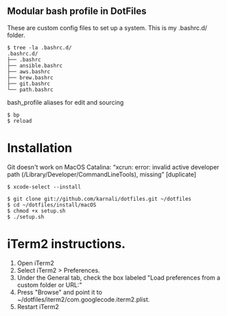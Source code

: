 ## Modular bash profile in DotFiles

These are custom config files to set up a system. This is my .bashrc.d/ folder.
```
$ tree -la .bashrc.d/
.bashrc.d/
├── .bashrc
├── ansible.bashrc
├── aws.bashrc
├── brew.bashrc
├── git.bashrc
└── path.bashrc
```


bash_profile aliases for edit and sourcing
```
$ bp
$ reload
```


# Installation  


Git doesn't work on MacOS Catalina: “xcrun: error: invalid active developer   
path (/Library/Developer/CommandLineTools), missing” [duplicate]

```
$ xcode-select --install
```

```
$ git clone git://github.com/karnali/dotfiles.git ~/dotfiles
$ cd ~/dotfiles/install/macOS
$ chmod +x setup.sh
$ ./setup.sh
```


# iTerm2 instructions.
1. Open iTerm2  
2. Select iTerm2 > Preferences.  
3. Under the General tab, check the box labeled "Load preferences from a custom folder or URL:"  
4. Press "Browse" and point it to ~/dotfiles/iterm2/com.googlecode.iterm2.plist.  
5. Restart iTerm2  
